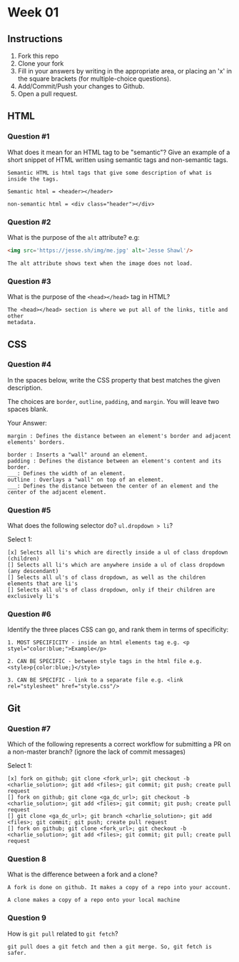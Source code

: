 # Week 01

## Instructions

1. Fork this repo
2. Clone your fork
3. Fill in your answers by writing in the appropriate area, or placing an 'x' in
the square brackets (for multiple-choice questions).
4. Add/Commit/Push your changes to Github.
5. Open a pull request.

## HTML

### Question #1

What does it mean for an HTML tag to be "semantic"? Give an example of a short snippet of HTML written using semantic tags and non-semantic tags.

```text
Semantic HTML is html tags that give some description of what is inside the tags.

Semantic html = <header></header>

non-semantic html = <div class="header"></div>

```

### Question #2

What is the purpose of the `alt` attribute? e.g:

```html
<img src='https://jesse.sh/img/me.jpg' alt='Jesse Shawl'/>
```

```text
The alt attribute shows text when the image does not load.
```

### Question #3

What is the purpose of the `<head></head>` tag in HTML?

```text
The <head></head> section is where we put all of the links, title and other
metadata.
```

## CSS

### Question #4

In the spaces below, write the CSS property that best matches the given description.

The choices are `border`, `outline`, `padding`, and `margin`. You will leave two spaces blank.

Your Answer:

```text
margin : Defines the distance between an element's border and adjacent elements' borders.

border : Inserts a "wall" around an element.
padding : Defines the distance between an element's content and its border.
___: Defines the width of an element.
outline : Overlays a "wall" on top of an element.
___: Defines the distance between the center of an element and the center of the adjacent element.
```

### Question #5

What does the following selector do?  `ul.dropdown > li`?

Select 1:
```
[x] Selects all li's which are directly inside a ul of class dropdown (children)
[] Selects all li's which are anywhere inside a ul of class dropdown (any descendant)
[] Selects all ul's of class dropdown, as well as the children elements that are li's
[] Selects all ul's of class dropdown, only if their children are exclusively li's
```

### Question #6

Identify the three places CSS can go, and rank them in terms of specificity:

```text
1. MOST SPECIFICITY - inside an html elements tag e.g. <p styel="color:blue;">Example</p>

2. CAN BE SPECIFIC - between style tags in the html file e.g. <style>p{color:blue;}</style>

3. CAN BE SPECIFIC - link to a separate file e.g. <link rel="stylesheet" href="style.css"/>
```

## Git

### Question #7

Which of the following represents a correct workflow for submitting a PR on a non-master branch?
(ignore the lack of commit messages)

Select 1:
```
[x] fork on github; git clone <fork_url>; git checkout -b <charlie_solution>; git add <files>; git commit; git push; create pull request
[] fork on github; git clone <ga_dc_url>; git checkout -b <charlie_solution>; git add <files>; git commit; git push; create pull request
[] git clone <ga_dc_url>; git branch <charlie_solution>; git add <files>; git commit; git push; create pull request
[] fork on github; git clone <fork_url>; git checkout -b <charlie_solution>; git add <files>; git commit; git pull; create pull request
```

### Question 8

What is the difference between a fork and a clone?

```text
A fork is done on github. It makes a copy of a repo into your account.

A clone makes a copy of a repo onto your local machine
```

### Question 9

How is `git pull` related to `git fetch`?

```text
git pull does a git fetch and then a git merge. So, git fetch is safer.
```
